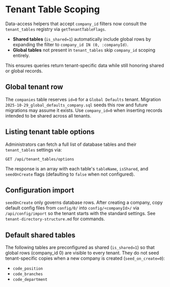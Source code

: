 # Tenant Table Scoping

Data-access helpers that accept `company_id` filters now consult the `tenant_tables` registry via `getTenantTableFlags`.

- **Shared tables** (`is_shared=1`) automatically include global rows by expanding the filter to `company_id IN (0, :companyId)`.
- **Global tables** not present in `tenant_tables` skip `company_id` scoping entirely.

This ensures queries return tenant-specific data while still honoring shared or global records.

## Global tenant row

The `companies` table reserves `id=0` for a `Global Defaults` tenant. Migration `2025-10-29_global_defaults_company.sql` seeds this row and future migrations may assume it exists. Use `company_id=0` when inserting records intended to be shared across all tenants.

## Listing tenant table options

Administrators can fetch a full list of database tables and their `tenant_tables`
settings via:

```
GET /api/tenant_tables/options
```

The response is an array with each table's `tableName`, `isShared`, and
`seedOnCreate` flags (defaulting to `false` when not configured).

## Configuration import

`seedOnCreate` only governs database rows. After creating a company, copy
default config files from `config/0/` into `config/<companyId>/` via
`/api/config/import` so the tenant starts with the standard settings. See
`tenant-directory-structure.md` for commands.

## Default shared tables

The following tables are preconfigured as shared (`is_shared=1`) so that global rows
(company_id 0) are visible to every tenant. They do not seed tenant-specific copies
when a new company is created (`seed_on_create=0`):

- `code_position`
- `code_branches`
- `code_department`

